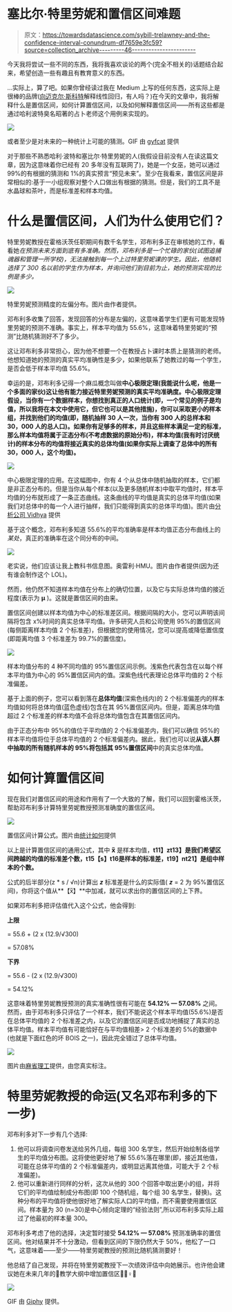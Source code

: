 # 塞比尔·特里劳妮和置信区间难题

> 原文：<https://towardsdatascience.com/sybill-trelawney-and-the-confidence-interval-conundrum-df7659e3fc59?source=collection_archive---------46----------------------->

今天我将尝试一些不同的东西，我将我喜欢谈论的两个(完全不相关的)话题结合起来，希望创造一些有趣且有教育意义的东西。

…实际上，算了吧。如果你曾经读过我在 Medium 上写的任何东西，这实际上是很棒的品牌([向迈克尔·斯科特](/explaining-linear-regression-to-michael-scott-973ed050493c)解释线性回归，有人吗？)在今天的文章中，我将解释什么是置信区间，如何计算置信区间，以及如何解释置信区间——所有这些都是通过哈利波特臭名昭著的占卜老师这个用例来实现的。

![](img/eabb49e5d9253d177a3cc9d755e6d109.png)

或者至少是对未来的一种统计上可能的猜测。GIF 由 [gyfcat](https://gfycat.com/academicglaringboilweevil) 提供

对于那些不熟悉哈利·波特和塞比尔·特里劳妮的人(我假设目前没有人在读这篇文章，因为这意味着你已经有 20 多年没有互联网了)，她是一个女巫，她可以通过 99%的有根据的猜测和 1%的真实预言“预见未来”。至少在我看来，置信区间是非常相似的:基于一小组观察对整个人口做出有根据的猜测。但是，我们的工具不是水晶球和茶叶，而是标准差和样本均值。

# 什么是置信区间，人们为什么使用它们？

特里劳妮教授在霍格沃茨任职期间有数千名学生，邓布利多正在审核她的工作，看看她*在预测未来方面到底有多准确。然而，邓布利多是一个忙碌的家伙(试图追捕魂器和管理一所学校)，无法接触到每一个上过特里劳妮课的学生。因此，他随机选择了 300 名以前的学生作为样本，并询问他们到目前为止，她的预测实现的比例是多少。*

![](img/26135b88836b560b6afc5af10825aafa.png)

特里劳妮预测精度的左偏分布。图片由作者提供。

邓布利多收集了回答，发现回答的分布是左偏的，这意味着学生们更有可能发现特里劳妮的预测不准确。事实上，样本平均值为 55.6%，这意味着特里劳妮的“预测”比随机猜测好不了多少。

这让邓布利多非常担心，因为他不想要一个在教授占卜课时本质上是猜测的老师。他想知道她的预测的真实平均准确性是多少，如果他联系了她教过的每一个学生，是否会低于样本平均值 55.6%。

幸运的是，邓布利多记得一个麻瓜概念叫做**中心极限定理(我能说什么呢，他是一个多面的家伙)**这让他有能力接近特里劳妮预测的真实平均准确度。中心极限定理假设，当你有一个数据样本，你想找到真正的人口统计(即，一个常见的例子是均值，所以我将在本文中使用它，但它也可以是其他措施)，你可以采取更小的样本组，并找到他们的均值(即，随机抽样 30 人一次，当你有 300 人的总样本和 30，000 人的总人口)。如果你有足够多的样本，并且这些样本满足一定的标准，那么样本均值将属于正态分布(不考虑数据的原始分布)，样本均值(我有时讨厌统计)的样本分布的**均值将接近真实的总体均值(如果你实际上调查了总体中的所有 30，000 人，这个均值)。**

![](img/fb77c578aaa9a684226f85f8d276b4cc.png)

中心极限定理的应用。在这幅图中，你有 4 个从总体中随机抽取的样本，它们都是非正态分布的。但是当你从每个样本(以及更多随机样本)中取平均值时，样本平均值的分布就形成了一条正态曲线。这条曲线的平均值是真实的总体平均值(如果我们对总体中的每一个人进行抽样，我们只能得到真实的总体平均值)。图片由[分析公司 Vidhya](https://www.analyticsvidhya.com/blog/2019/05/statistics-101-introduction-central-limit-theorem/) 提供

基于这个概念，邓布利多知道 55.6%的平均准确率是样本均值正态分布曲线上的*某处*，真正的准确率在这个同分布的中间。

![](img/78290c1f5e465506538a2aad6f28bac4.png)

老实说，他们应该让我上教科书信息图。奥雷利·HMU。图片由作者提供(因为还有谁会制作这个 LOL)。

然而，他仍然不知道样本均值在分布上的确切位置，以及它与实际总体均值的接近程度(表示为 **μ** )。这就是置信区间的由来。

置信区间创建以样本均值为中心的标准差区间。根据间隔的大小，您可以声明该间隔将包含 x%时间的真实总体平均值。许多研究人员和公司使用 95%的置信区间(每侧距离样本均值 2 个标准差)，但根据您的使用情况，您可以提高或降低置信度(即距离均值 3 个标准差为 99.7%的置信度)。

![](img/527ae962a145e5d8f79491e0712a6d29.png)

样本均值分布的 4 种不同均值的 95%置信区间示例。浅紫色代表包含在以每个样本平均值为中心的 95%置信区间内的值。深紫色线代表理论总体平均值的 2 个标准偏差。

基于上面的例子，您可以看到落在**总体均值**(深紫色线内)的 2 个标准偏差内的样本均值如何将总体均值(蓝色虚线)包含在其 95%置信区间内。但是，距离总体均值超过 2 个标准差的样本均值不会将总体均值包含在其置信区间内。

由于正态分布中 95%的值位于平均值的 2 个标准偏差内，我们可以确信 95%的样本平均值将位于总体平均值的 2 个标准偏差内。据此，我们也可以说**从该人群中抽取的所有随机样本的 95%将包括其 95%置信区间**中的真实总体均值。

# **如何计算置信区间**

现在我们对置信区间的用途和作用有了一个大致的了解，我们可以回到霍格沃茨，帮助邓布利多计算特里劳妮教授预测准确度的置信区间。

![](img/cdd29f4cef645f88923e169ef640c2f9.png)

置信区间计算公式。图片由[统计如何](https://www.statisticshowto.com/probability-and-statistics/confidence-interval/)提供

以上是计算置信区间的通用公式，其中 **x̅** 是样本均值，**t11】zt13】是我们希望区间跨越的均值的标准差个数，**t15【s】t16**是样本的标准差，**t19】nt21】是组中样本的个数。****

公式的后半部分(z * s / √n)计算出 ***z*** 标准差是什么的实际值( ***z*** = 2 为 95%置信区间)，你将这个值从**【x̅】**中加减，就可以求出你的置信区间的上下界。

如果邓布利多把评估值代入这个公式，他会得到:

**上限**

= 55.6 + (2 x (12.9/√300)

= 57.08%

**下界**

= 55.6 - (2 x (12.9/√300)

= 54.12%

这意味着特里劳妮教授预测的真实准确性很有可能在 **54.12% — 57.08%** 之间。然而，由于邓布利多只评估了一个样本，我们不能说这个样本平均值(55.6%)是否在总体平均值的 2 个标准差之内，以及它的置信区间是否成功地捕捉了真实的总体平均值。样本平均值有可能恰好在与平均值相差> 2 个标准差的 5%的数据中(也就是下面红色的坏 BOIS 之一)，因此完全错过了总体平均值。

![](img/6092485eaeb9d6313109e7a3cbe37767.png)

图片由[麻省理工](http://www.mit.edu/~6.s085/notes/lecture2.pdf)提供，由您真实标注。

# 特里劳妮教授的命运(又名邓布利多的下一步)

邓布利多对下一步有几个选择:

1.  他可以将调查问卷发送给另外几组，每组 300 名学生，然后开始绘制各组学生的平均值分布图。这将使他更好地了解 55.6%落在哪里(即，接近其他值，可能在总体平均值的 2 个标准偏差内，或明显远离其他值，可能大于 2 个标准偏差)。
2.  他可以重新进行同样的分析，这次从他的 300 个回答中取出更小的组，并将它们的平均值绘制成分布图(即 100 个随机组，每个组 30 名学生，替换)。这种分布的平均值将使他很好地了解实际人口的平均值，而不需要使用置信区间。样本量为 30 (n=30)是中心倾向定理的“经验法则”,所以邓布利多实际上超过了他最初的样本量 300。

邓布利多考虑了他的选择，决定暂时接受 **54.12% — 57.08%** 预测准确率的置信区间。他对结果并不十分激动，但看到区间的下限仍然大于 50%，他松了一口气，这意味着——至少——特里劳妮教授的预测比随机猜测要好！

他总结了自己发现，并将在特里劳妮教授下一次绩效评估中向她展示。也许他会建议她在未来几年的🧙教学大纲中增加置信区间🏼‍♀️🔮

![](img/32c2202f157bd50cff193fc63bc60773.png)

GIF 由 [Giphy](https://giphy.com/explore/gambon) 提供。
